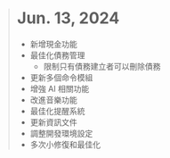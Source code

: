 > # Jun. 13, 2024
> 
> - 新增現金功能
> - 最佳化債務管理
>   - 限制只有債務建立者可以刪除債務
> - 更新多個命令模組
> - 增強 AI 相關功能
> - 改進音樂功能
> - 最佳化提醒系統
> - 更新資訊文件
> - 調整開發環境設定
> - 多次小修復和最佳化
